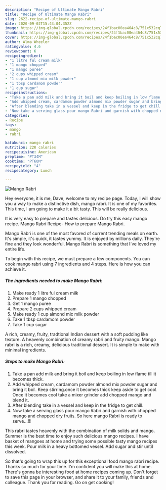 ```yaml
---
description: "Recipe of Ultimate Mango Rabri"
title: "Recipe of Ultimate Mango Rabri"
slug: 2622-recipe-of-ultimate-mango-rabri
date: 2020-09-02T15:43:04.352Z
image: https://img-global.cpcdn.com/recipes/24f1bac00ea464c8/751x532cq70/mango-rabri-recipe-main-photo.jpg
thumbnail: https://img-global.cpcdn.com/recipes/24f1bac00ea464c8/751x532cq70/mango-rabri-recipe-main-photo.jpg
cover: https://img-global.cpcdn.com/recipes/24f1bac00ea464c8/751x532cq70/mango-rabri-recipe-main-photo.jpg
author: Alma Wheeler
ratingvalue: 4.6
reviewcount: 6
recipeingredient:
- "1 litre ful cream milk"
- "1 mango chopped"
- "1 mango puree"
- "2 cups whipped cream"
- "1 cup almond mix milk powder"
- "1 tbsp cardamom powder"
- "1 cup sugar"
recipeinstructions:
- "Take a pan add milk and bring it boil and keep boiling in low flame till it becomes thick."
- "Add whipped cream, cardamom powder almond mix powder sugar and bring it boil. Keep stirring.once it becomes thick keep aside to get cool. Once it becomes cool take a mixer grinder add chopped mango and blend it."
- "After blending take in a vessel and keep in the fridge to get chill."
- "Now take a serving glass pour mango Rabri and garnish with chopped mango and chopped dry fruits. So here mango Rabri is ready to serve...!!!"
categories:
- Recipe
tags:
- mango
- rabri

katakunci: mango rabri 
nutrition: 220 calories
recipecuisine: American
preptime: "PT34M"
cooktime: "PT60M"
recipeyield: "4"
recipecategory: Lunch

---
```



![Mango Rabri](https://img-global.cpcdn.com/recipes/24f1bac00ea464c8/751x532cq70/mango-rabri-recipe-main-photo.jpg)

Hey everyone, it is me, Dave, welcome to my recipe page. Today, I will show you a way to make a distinctive dish, mango rabri. It is one of my favorites. This time, I am going to make it a bit tasty. This will be really delicious.

It is very easy to prepare and tastes delicious. Do try this easy mango recipe. Mango Rabri Recipe- How to prepare Mango Rabri.

Mango Rabri is one of the most favored of current trending meals on earth. It's simple, it's quick, it tastes yummy. It is enjoyed by millions daily. They're fine and they look wonderful. Mango Rabri is something that I've loved my entire life.


To begin with this recipe, we must prepare a few components. You can cook mango rabri using 7 ingredients and 4 steps. Here is how you can achieve it.

<!--inarticleads1-->

##### The ingredients needed to make Mango Rabri:

1. Make ready 1 litre ful cream milk
1. Prepare 1 mango chopped
1. Get 1 mango puree
1. Prepare 2 cups whipped cream
1. Make ready 1 cup almond mix milk powder
1. Take 1 tbsp cardamom powder
1. Take 1 cup sugar


A rich, creamy, fruity, tradtional Indian dessert with a soft pudding like texture. A heavenly combination of creamy rabri and fruity mango. Mango rabri is a rich, creamy, delicious traditional dessert. It is simple to make with minimal ingredients. 

<!--inarticleads2-->

##### Steps to make Mango Rabri:

1. Take a pan add milk and bring it boil and keep boiling in low flame till it becomes thick.
1. Add whipped cream, cardamom powder almond mix powder sugar and bring it boil. Keep stirring.once it becomes thick keep aside to get cool. Once it becomes cool take a mixer grinder add chopped mango and blend it.
1. After blending take in a vessel and keep in the fridge to get chill.
1. Now take a serving glass pour mango Rabri and garnish with chopped mango and chopped dry fruits. So here mango Rabri is ready to serve...!!!


This rabri tastes heavenly with the combination of milk solids and mango. Summer is the best time to enjoy such delicious mango recipes. I have basket of mangoes at home and trying some possible tasty mango recipes this week. Pour milk in a heavy bottomed vessel. Add sugar and stir until dissolved. 

So that's going to wrap this up for this exceptional food mango rabri recipe. Thanks so much for your time. I'm confident you will make this at home. There's gonna be interesting food at home recipes coming up. Don't forget to save this page in your browser, and share it to your family, friends and colleague. Thank you for reading. Go on get cooking!
